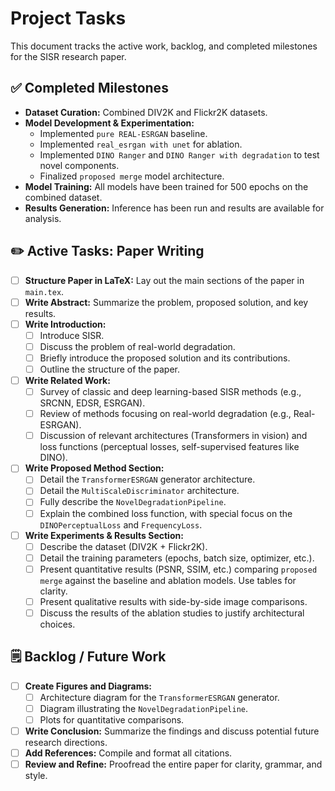 # Project Tasks

This document tracks the active work, backlog, and completed milestones for the SISR research paper.

## ✅ Completed Milestones

*   **Dataset Curation:** Combined DIV2K and Flickr2K datasets.
*   **Model Development & Experimentation:**
    *   Implemented `pure REAL-ESRGAN` baseline.
    *   Implemented `real_esrgan with unet` for ablation.
    *   Implemented `DINO Ranger` and `DINO Ranger with degradation` to test novel components.
    *   Finalized `proposed merge` model architecture.
*   **Model Training:** All models have been trained for 500 epochs on the combined dataset.
*   **Results Generation:** Inference has been run and results are available for analysis.

## ✏️ Active Tasks: Paper Writing

*   [ ] **Structure Paper in LaTeX:** Lay out the main sections of the paper in `main.tex`.
*   [ ] **Write Abstract:** Summarize the problem, proposed solution, and key results.
*   [ ] **Write Introduction:**
    *   [ ] Introduce SISR.
    *   [ ] Discuss the problem of real-world degradation.
    *   [ ] Briefly introduce the proposed solution and its contributions.
    *   [ ] Outline the structure of the paper.
*   [ ] **Write Related Work:**
    *   [ ] Survey of classic and deep learning-based SISR methods (e.g., SRCNN, EDSR, ESRGAN).
    *   [ ] Review of methods focusing on real-world degradation (e.g., Real-ESRGAN).
    *   [ ] Discussion of relevant architectures (Transformers in vision) and loss functions (perceptual losses, self-supervised features like DINO).
*   [ ] **Write Proposed Method Section:**
    *   [ ] Detail the `TransformerESRGAN` generator architecture.
    *   [ ] Detail the `MultiScaleDiscriminator` architecture.
    *   [ ] Fully describe the `NovelDegradationPipeline`.
    *   [ ] Explain the combined loss function, with special focus on the `DINOPerceptualLoss` and `FrequencyLoss`.
*   [ ] **Write Experiments & Results Section:**
    *   [ ] Describe the dataset (DIV2K + Flickr2K).
    *   [ ] Detail the training parameters (epochs, batch size, optimizer, etc.).
    *   [ ] Present quantitative results (PSNR, SSIM, etc.) comparing `proposed merge` against the baseline and ablation models. Use tables for clarity.
    *   [ ] Present qualitative results with side-by-side image comparisons.
    *   [ ] Discuss the results of the ablation studies to justify architectural choices.

## 🗒️ Backlog / Future Work

*   [ ] **Create Figures and Diagrams:**
    *   [ ] Architecture diagram for the `TransformerESRGAN` generator.
    *   [ ] Diagram illustrating the `NovelDegradationPipeline`.
    *   [ ] Plots for quantitative comparisons.
*   [ ] **Write Conclusion:** Summarize the findings and discuss potential future research directions.
*   [ ] **Add References:** Compile and format all citations.
*   [ ] **Review and Refine:** Proofread the entire paper for clarity, grammar, and style. 
